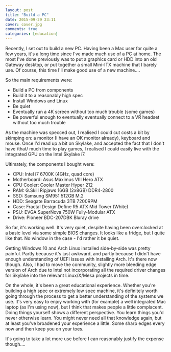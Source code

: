 ```yaml
---
layout: post
title: "Build a PC"
date: 2015-09-29 23:11
cover: cover.jpg
comments: true
categories: [education]
---
```

Recently, I set out to build a new PC.  Having been a Mac user for quite a few years, it's a long time since I've made much use of a PC at home.  The most I've done previously was to put a graphics card or HDD into an old Gateway desktop, or put together a small Mini-ITX machine that I barely use.  Of course, this time I'll make good use of a new machine....

So the main requirements were:

* Build a PC from components
* Build it to a reasonably high spec
* Install Windows and Linux
* Be quiet
* Eventually run a 4K screen without too much trouble (some games)
* Be powerful enough to eventually eventually connect to a VR headset without too much trouble

As the machine was specced out, I realised I could cut costs a bit by skimping on: a monitor (I have an OK monitor already), keyboard and mouse.  Once I'd read up a bit on Skylake, and accepted the fact that I don't have /that/ much time to play games, I realised I could easily live with the integrated GPU on the Intel Skylake i7.

Ultimately, the components I bought were:

* CPU: Intel i7 6700K (4GHz, quad core)
* Motherboard: Asus Maximus VIII Hero ATX
* CPU Cooler: Cooler Master Hyper 212
* RAM: G.Skill Ripjaws 16GB (2x8GB) DDR4-2800
* SSD: Samsung SM951 512GB M.2
* HDD: Seagate Barracuda 3TB 7200RPM
* Case: Fractal Design Define R5 ATX Mid Tower (White)
* PSU: EVGA SuperNova 750W Fully-Modular ATX
* Drive: Pioneer BDC-207DBK Bluray drive

So far, it's working well.  It's very quiet, despite having been overclocked at a basic level via some simple BIOS changes.  It looks like a fridge, but I quite like that.  No window in the case - I'd rather it be quiet.

Getting Windows 10 and Arch Linux installed side-by-side was pretty painful.  Partly because it's just awkward, and partly because I didn't have enough understanding of UEFI issues with installing Arch.  It's there now though.  Also, I had to move the community, slightly more bleeding edge version of Arch due to Intel not incorporating all the required driver changes for Skylake into the relevant Linux/X/Mesa projects in time.

On the whole, it's been a great educational experience.  Whether you're building a high spec or extremely low spec machine, it's definitely worth going through the process to get a better understanding of the systems we use.  It's very easy to enjoy working with (for example) a well integrated Mac laptop (as I'm using now), but I think that makes people a little complacent.  Doing things yourself shows a different perspective.  You learn things you'd never otherwise learn.  You might never need all that knowledge again, but at least you've broadened your experience a little.  Some sharp edges every now and then keep you on your toes.

It's going to take a lot more use before I can reasonably justify the expense though....

